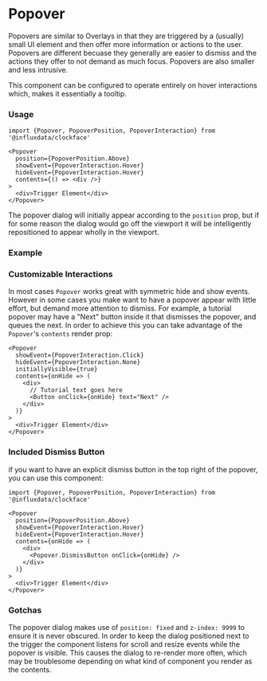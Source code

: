 # Popover

Popovers are similar to Overlays in that they are triggered by a (usually) small UI element and then offer more information or actions to the user. Popovers are different becuase they generally are easier to dismiss and the actions they offer to not demand as much focus. Popovers are also smaller and less intrusive.

This component can be configured to operate entirely on hover interactions which, makes it essentially a tooltip.

### Usage
```tsx
import {Popover, PopoverPosition, PopoverInteraction} from '@influxdata/clockface'
```
```tsx
<Popover
  position={PopoverPosition.Above}
  showEvent={PopoverInteraction.Hover}
  hideEvent={PopoverInteraction.Hover}
  contents={() => <div />}
>
  <div>Trigger Element</div>
</Popover>
```

The popover dialog will initially appear according to the `position` prop, but if for some reason the dialog would go off the viewport it will be intelligently repositioned to appear wholly in the viewport.

### Example
<!-- STORY -->

### Customizable Interactions

In most cases `Popover` works great with symmetric hide and show events. However in some cases you make want to have a popover appear with little effort, but demand more attention to dismiss. For example, a tutorial popover may have a "Next" button inside it that dismisses the popover, and queues the next. In order to achieve this you can take advantage of the `Popover`'s `contents` render prop:

```tsx
<Popover
  showEvent={PopoverInteraction.Click}
  hideEvent={PopoverInteraction.None}
  initiallyVisible={true}
  contents={onHide => (
    <div>
      // Tutorial text goes here
      <Button onClick={onHide} text="Next" />
    </div>
  )}
>
  <div>Trigger Element</div>
</Popover>
```

### Included Dismiss Button

if you want to have an explicit dismiss button in the top right of the popover, you can use this component:

```tsx
import {Popover, PopoverPosition, PopoverInteraction} from '@influxdata/clockface'
```
```tsx
<Popover
  position={PopoverPosition.Above}
  showEvent={PopoverInteraction.Hover}
  hideEvent={PopoverInteraction.Hover}
  contents={onHide => (
    <div>
      <Popover.DismissButton onClick={onHide} />
    </div>
  )}
>
  <div>Trigger Element</div>
</Popover>
```

### Gotchas

The popover dialog makes use of `position: fixed` and `z-index: 9999` to ensure it is never obscured. In order to keep the dialog positioned next to the trigger the component listens for scroll and resize events while the popover is visible. This causes the dialog to re-render more often, which may be troublesome depending on what kind of component you render as the contents.

<!-- STORY HIDE START -->

<!-- STORY HIDE END -->

<!-- PROPS -->
